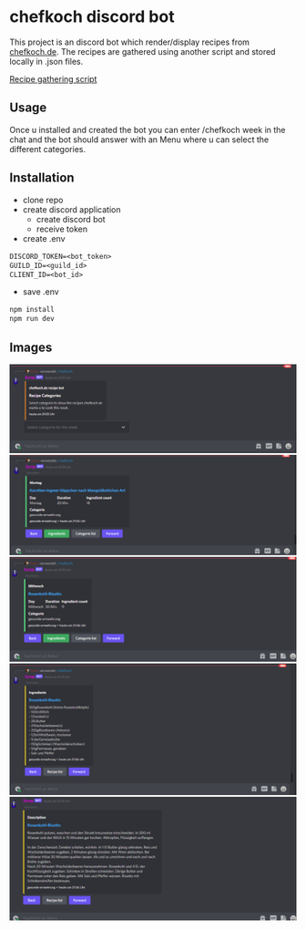 # chefkoch discord bot
This project is an discord bot which render/display recipes from [chefkoch.de](https://chefkoch.de).
The recipes are gathered using another script and stored locally in .json files.

[Recipe gathering script](https://github.com/Oskar1504/chefkoch_scrap.git)

## Usage
Once u installed and created the bot you can enter /chefkoch week in the
chat and the bot should answer with an Menu where u can select the different categories.

## Installation
* clone repo
* create discord application
    * create discord bot
    * receive token
* create .env
```dotenv
DISCORD_TOKEN=<bot_token>
GUILD_ID=<guild_id>
CLIENT_ID=<bot_id>
```
* save .env
```bash
npm install
npm run dev
```

## Images
![img.png](git_images/img.png)
![img.png](git_images/img_4.png)
![img_1.png](git_images/img_1.png)
![img_2.png](git_images/img_2.png)
![img_3.png](git_images/img_3.png)